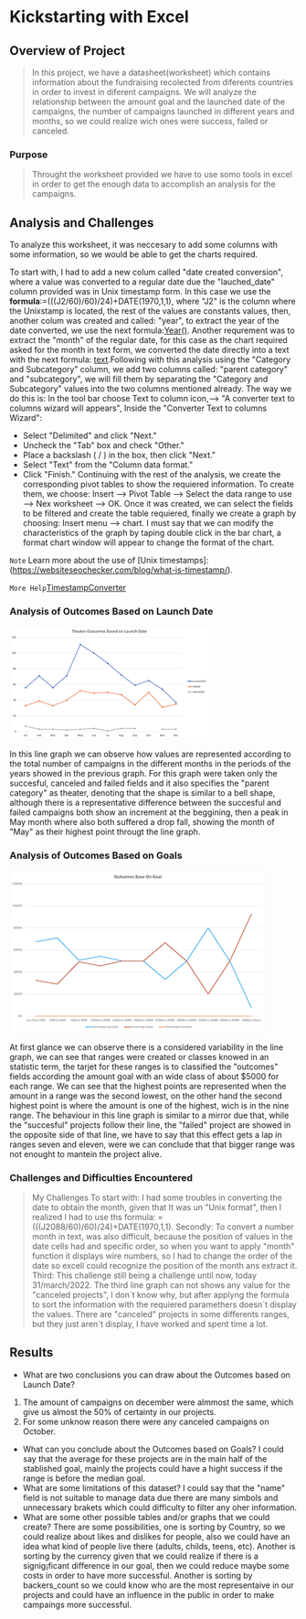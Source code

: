 # Kickstarting with Excel

## Overview of Project
> In this project, we have a datasheet(worksheet) which contains information about the fundraising recolected from diferents countries 
in order to invest in diferent campaigns.
We will analyze the relationship between the amount goal and the launched date of the campaigns, the number of campaigns launched in different years and months, so we could realize wich ones were success, failed or canceled.

### Purpose
> Throught the worksheet provided we have to use somo tools in excel in order to get the enough data to accomplish an analysis for the campaigns.
## Analysis and Challenges
To analyze this worksheet, it was neccesary to add some columns with some information, so we would be able to get the charts required.

To start with, I had to add a new colum called "date created conversion", where a value was converted to a regular date due the "lauched_date" column provided was in Unix timestamp form.
In this case we use the **formula**:=(((J2/60)/60)/24)+DATE(1970,1,1), where "J2" is the column where the Unixstamp is located, the rest of the values are constants values, then, another colum was created and called: "year", to extract the year of the date converted, we use the next formula:[Year()](https://support.microsoft.com/en-us/office/year-function-c64f017a-1354-490d-981f-578e8ec8d3b9?ui=en-us&rs=en-us&ad=us).
Another requrement was to extract the "month" of the regular date, for this case as the chart required asked for the month in text form, we converted the date directly into a text with the next formula: [text](https://support.microsoft.com/en-us/office/text-function-20d5ac4d-7b94-49fd-bb38-93d29371225c).Following with this analysis using the "Category and Subcategory" column, we add two columns called: "parent category" and "subcategory", we will fill them by separating the "Category and Subcategory" values into the two columns mentioned already. The way we do this is: In the tool bar choose Text to column icon,--> "A converter text to columns wizard will appears", Inside the "Converter Text to columns Wizard":
  * Select "Delimited" and click "Next."
  * Uncheck the "Tab" box and check "Other."
  * Place a backslash ( / ) in the box, then click "Next."
  * Select "Text" from the "Column data format."
  * Click "Finish."
Continuing with the rest of the analysis, we create the corresponding pivot tables to show the requiered information.
To create them, we choose: Insert --> Pivot Table --> Select the data range to use --> Nex worksheet --> OK. Once it was created, we can select the fields to be filtered and create the table requiered, finally we create a graph by choosing: Insert menu --> chart. I must say that we can modify the characteristics of the graph by taping double click in the bar chart, a format chart window will appear to change the format of the chart. 

`Note`
Learn more about the use of [Unix timestamps]: (https://websiteseochecker.com/blog/what-is-timestamp/).

`More Help`[TimestampConverter](https://www.epochconverter.com)

### Analysis of Outcomes Based on Launch Date

![Theater Outcomes By Launch Date](/Resources/Theater_Outcomes_vs_Launch.png) 

In this line graph we can observe how values are represented according to the total number of campaigns in the different months in the periods of the years showed in the previous graph. For this graph were taken only the succesful, canceled and failed fields and it also specifies the "parent category" as theater, denoting that the shape is similar to a bell shape, although there is a representative difference between the succesful and failed campaigns both show an increment at the beggining, then a peak in May month where also both suffered a drop fall, showing the month of "May" as their highest point througt the line graph.

### Analysis of Outcomes Based on Goals

![Outcomes Based on Goals](Resources/Outcomes_vs_Goals.png)

At first glance we can observe there is a considered variability in the line graph, we can see that ranges were created or classes knowed in an statistic term, the tarjet for these ranges is to classified the "outcomes" fields according the amount goal with an wide class of about $5000 for each range. We can see that the highest points are represented when the amount in a range was the second lowest, on the other hand the second highest point is where the amount is one of the highest, wich is in the nine range. The behaviour in this line graph is similar to a mirror due that, while the "succesful" projects follow their line, the "failed" project are showed in the opposite side of that line, we have to say that this effect gets a lap in ranges seven and eleven, were we can conclude that that bigger range was not enought to mantein the project alive.
### Challenges and Difficulties Encountered
> My Challenges
To start with: I had some troubles in converting the date to obtain the month, given that It was un "Unix format", then I realized I had to use ths formula: =(((J2088/60)/60)/24)+DATE(1970,1,1).
Secondly: To convert a number month in text, was also difficult, because the position of values in the date cells had and specific order, so when you want to apply "month" function it displays wire numbers, so I had to change the order of the date so excell could recognize the position of the month ans extract it. 
Third: This challenge still being a challenge until now, today 31/march/2022. The third line graph can not shows any value for the "canceled projects", I don´t know why, but after applyng the formula to sort the information with the requiered paramethers doesn´t display the values. There are "canceled" projects in some differents ranges, but they just aren´t display, I have worked and spent time a lot. 
## Results

- What are two conclusions you can draw about the Outcomes based on Launch Date?
1.  The amount of campaigns on december were almmost the same, which give us almost the 50% of certainty in our projects.
2.  For some unknow reason there were any canceled campaigns on October.
- What can you conclude about the Outcomes based on Goals?
I could say that the average for these projects are in the main half of the stablished goal, mainly the projects could have a hight success if the range is before the median goal.
- What are some limitations of this dataset?
I could say that the "name" field is not suitable to manage data due there are many simbols and unnecessary brakets which could difficulty to filter any oher information.
- What are some other possible tables and/or graphs that we could create?
There are some possibilities, one is sorting by Country, so we could realize about likes and dislikes for people, also we could have an idea what kind of people live there (adults, childs, teens, etc).
Another is sorting by the currency  given that we could realize if there is a signig¡ficant difference in our goal, then we could reduce maybe some costs in order to have more successful.
Another is sorting by backers_count so we could know who are the most representaive in our projects and could have an influence in the public in order to make campaings more successful.
